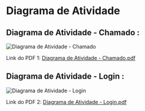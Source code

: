 # Diagrama de Atividade


## Diagrama de Atividade - Chamado : 

![Diagrama de Atividade - Chamado](https://user-images.githubusercontent.com/103187575/200430675-e6044409-5db5-4e2a-8755-056e4337c9a0.png)

Link do PDF 1:  [Diagrama de Atividade - Chamado.pdf](https://github.com/samuelllopes/Projeto-Fix-IT/files/9956049/Diagrama.de.Atividade.-.Chamado.pdf)


## Diagrama de Atividade - Login :

![Diagrama de Atividade - Login](https://user-images.githubusercontent.com/103151846/200433431-35be8e95-b951-4ae1-b756-a406044c6114.PNG)


Link do PDF 2: [Diagrama de Atividade - Login.pdf](https://github.com/samuelllopes/Projeto-Fix-IT/files/9956173/Diagrama.de.Atividade.-.Login.pdf)


